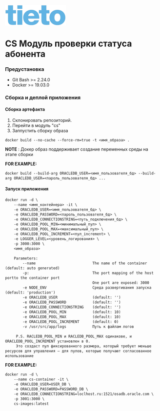 ![](../../img/Tieto_logo.png) 
# CS Модуль проверки статуса абонента


### Предустановка
- Git Bash >= 2.24.0
- Docker >= 19.03.0

### Сборка и деплой приложения

#### Сборка артефакта
1. Склонировать репозиторий.
2. Перейти в модуль "cs"
3. Заппустить сборку образа
```
docker build --no-cache --force-rm=true -t <имя_образа> .
```
**NOTE** : Докер образ поддерживает создание переменных среды на этапе сборки

**FOR EXAMPLE:**
```
docker build --build-arg ORACLEDB_USER=<имя_пользователя_бд> --build-arg ORACLEDB_USER=<пароль_пользователя_бд> ...
```

#### Запуск приложения

    docker run -d \
        --name <имя_контейнера> -it \
        -e ORACLEDB_USER=<имя_пользователя_бд> \
        -e ORACLEDB_PASSWORD=<пароль_пользователя_бд> \
        -e ORACLEDB_CONNECTIONSTRING=<путь_подключения_бд> \
        -e ORACLEDB_POOL_MIN=<минимальный_пул> \
        -e ORACLEDB_POOL_MAX=<максимальный_пул> \
        -e ORACLEDB_POOL_INCREMENT=<пул_increment> \
        -e LOGGER_LEVEL=<уровень_логирования> \
        -p 3000:3000 \
        <имя_образа>
        
        Parameters:
            --name                          The name of the container (default: auto generated)
            -p:                             The port mapping of the host portto the container port
                                            One port are exposed: 3000
            -e NODE_ENV                     Среда развертивания запуска (default: 'production')                                            
            -e ORACLEDB_USER                (default: '')
            -e ORACLEDB_PASSWORD            (default: '')
            -e ORACLEDB_CONNECTIONSTRING    (default: '')
            -e ORACLEDB_POOL_MIN            (default: 10)
            -e ORACLEDB_POOL_MAX            (default: 10)
            -e ORACLEDB_POOL_INCREMENT      (default: 0)
            -v /usr/src/app/logs            Путь к файлам логов
                    
         P.S. RACLEDB_POOL_MIN и RACLEDB_POOL_MAX одинакове, и ORACLEDB_POOL_INCREMENT установлен в 0. 
         Это создаст пул фиксированного размера, который требует меньше ресурсов для управления — для пулов, которые получают согласованное использование

**FOR EXAMPLE:**
    
    docker run -d \
        --name cs-container -it \
        -e ORACLEDB_USER=USER_DB \
        -e ORACLEDB_PASSWORD=PASSWORD_DB \
        -e ORACLEDB_CONNECTIONSTRING=loclhost.ru:1521/osadb.oracle.com \
        -p 3001:3000 \
        cs-images:latest
    
